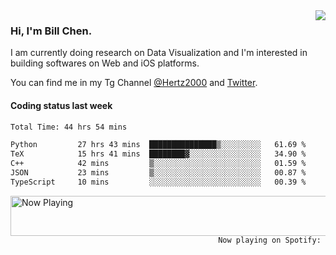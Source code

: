<img  align="right" src="https://github-readme-stats.vercel.app/api?username=BillChen2k&show_icons=false&count_private=true&hide_title=true">

### Hi, I'm Bill Chen.

I am currently doing research on Data Visualization and I'm interested in building softwares on Web and iOS platforms.

You can find me in my Tg Channel [@Hertz2000](https://t.me/Hertz2000) and [Twitter](https://twitter.com/billchen2k).

#### Coding status last week

<!--START_SECTION:waka-->

```txt
Total Time: 44 hrs 54 mins

Python         27 hrs 43 mins  ███████████████▒░░░░░░░░░   61.69 %
TeX            15 hrs 41 mins  ████████▓░░░░░░░░░░░░░░░░   34.90 %
C++            42 mins         ▒░░░░░░░░░░░░░░░░░░░░░░░░   01.59 %
JSON           23 mins         ▒░░░░░░░░░░░░░░░░░░░░░░░░   00.87 %
TypeScript     10 mins         ░░░░░░░░░░░░░░░░░░░░░░░░░   00.39 %
```

<!--END_SECTION:waka-->


<div>
<a href="https://spotify-now-playing.billchen2k.vercel.app/now-playing?open">
   <img align="right" src="https://spotify-now-playing.billchen2k.vercel.app/now-playing" width="540" height="64" alt="Now Playing">
</a>
</div>

<div>
<p align="right"><code>Now playing on Spotify: </code></p>
</div>

<!--
**BillChen2K/BillChen2K** is a ✨ _special_ ✨ repository because its `README.md` (this file) appears on your GitHub profile.

Here are some ideas to get you started:

- 🔭 I’m currently working on ...
- 🌱 I’m currently learning ...
- 👯 I’m looking to collaborate on ...
- 🤔 I’m looking for help with ...
- 💬 Ask me about ...
- 📫 How to reach me: ...
- 😄 Pronouns: ...
- ⚡ Fun fact: ...
-->
